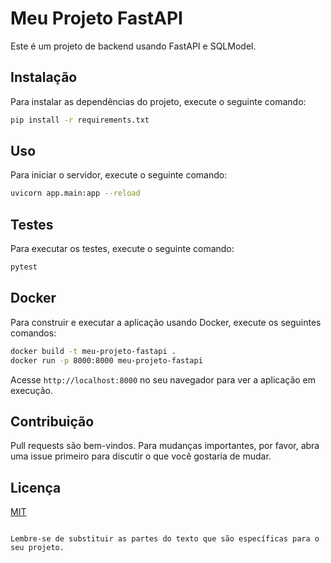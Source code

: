 # Meu Projeto FastAPI

Este é um projeto de backend usando FastAPI e SQLModel.

## Instalação

Para instalar as dependências do projeto, execute o seguinte comando:

```bash
pip install -r requirements.txt
```

## Uso

Para iniciar o servidor, execute o seguinte comando:

```bash
uvicorn app.main:app --reload
```

## Testes

Para executar os testes, execute o seguinte comando:

```bash
pytest
```

## Docker

Para construir e executar a aplicação usando Docker, execute os seguintes comandos:

```bash
docker build -t meu-projeto-fastapi .
docker run -p 8000:8000 meu-projeto-fastapi
```

Acesse `http://localhost:8000` no seu navegador para ver a aplicação em execução.

## Contribuição

Pull requests são bem-vindos. Para mudanças importantes, por favor, abra uma issue primeiro para discutir o que você gostaria de mudar.

## Licença

[MIT](https://choosealicense.com/licenses/mit/)
```

Lembre-se de substituir as partes do texto que são específicas para o seu projeto.